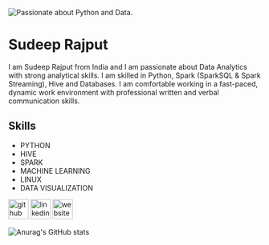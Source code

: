 ![Passionate about Python and Data.](https://media-exp1.licdn.com/dms/image/C4E16AQFizli248KPDw/profile-displaybackgroundimage-shrink_200_800/0/1620063772112?e=1627516800&v=beta&t=4GwFDWwsjlaJXTnyBzQ_sY9UI7AXmjyfm9FoLXXUk2U)

# Sudeep Rajput
I am Sudeep Rajput from India and I am passionate about Data Analytics with strong analytical skills. I am skilled in Python, Spark (SparkSQL & Spark Streaming), Hive and Databases.
​I am comfortable working in a fast-paced, dynamic work environment with professional written and verbal communication skills.

## Skills
 - PYTHON
 - HIVE
 - SPARK
 - MACHINE LEARNING
 - LINUX
 - DATA VISUALIZATION




[<img src='https://cdn.jsdelivr.net/npm/simple-icons@3.0.1/icons/github.svg' alt='github' height='40'>](https://github.com/https://github.com/SudeepRajput21)  [<img src='https://cdn.jsdelivr.net/npm/simple-icons@3.0.1/icons/linkedin.svg' alt='linkedin' height='40'>](https://www.linkedin.com/in/https://www.linkedin.com/in/sudeeprajput//)  [<img src='https://cdn.jsdelivr.net/npm/simple-icons@3.0.1/icons/icloud.svg' alt='website' height='40'>](https://www.sudeeprajput.com/)  




![Anurag's GitHub stats](https://github-readme-stats.vercel.app/api?username=SudeepRajput21&show_icons=true&theme=radical)
